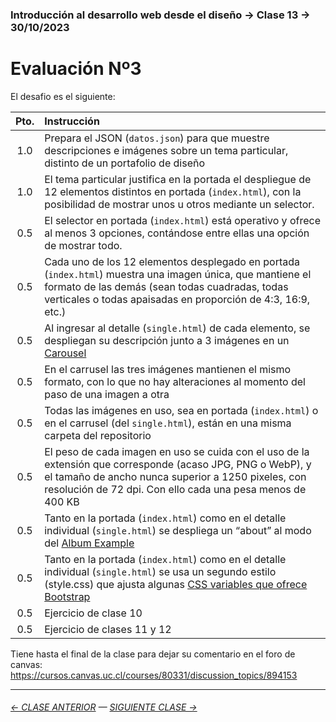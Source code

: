 ### Introducción al desarrollo web desde el diseño → Clase 13 → 30/10/2023

# Evaluación Nº3

El desafio es el siguiente: 

| Pto. | Instrucción |
|:------:|:------------|
| 1.0 | Prepara el JSON (`datos.json`) para que muestre descripciones e imágenes sobre un tema particular, distinto de un portafolio de diseño | 
| 1.0 | El tema particular justifica en la portada el despliegue de 12 elementos distintos en portada (`index.html`), con la posibilidad de mostrar unos u otros mediante un selector. |
| 0.5 |  El selector en portada (`index.html`) está operativo y ofrece al menos 3 opciones, contándose entre ellas una opción de mostrar todo. |
| 0.5 |  Cada uno de los 12 elementos desplegado en portada (`index.html`) muestra una imagen única, que mantiene el formato de las demás (sean todas cuadradas, todas verticales o todas apaisadas en proporción de 4:3, 16:9, etc.) | 
| 0.5 | Al ingresar al detalle (`single.html`) de cada elemento, se despliegan su descripción junto a 3 imágenes en un [Carousel](https://getbootstrap.com/docs/5.3/components/carousel/) |
| 0.5 | En el carrusel las tres imágenes mantienen el mismo formato, con lo que no hay alteraciones al momento del paso de una imagen a otra | 
| 0.5 | Todas las imágenes en uso, sea en portada (`index.html`) o en el carrusel (del `single.html`), están en una misma carpeta del repositorio |
| 0.5 | El peso de cada imagen en uso se cuida con el uso de la extensión que corresponde (acaso JPG, PNG o WebP), y el tamaño de ancho nunca superior a 1250 pixeles, con resolución de 72 dpi. Con ello cada una pesa menos de 400 KB | 
| 0.5 | Tanto en la portada (`index.html`) como en el detalle individual (`single.html`) se despliega un “about” al modo del [Album Example](https://getbootstrap.com/docs/5.3/examples/album/) | 
| 0.5 | Tanto en la portada (`index.html`) como en el detalle individual (`single.html`) se usa un segundo estilo (style.css) que ajusta algunas [CSS variables que ofrece Bootstrap](https://getbootstrap.com/docs/5.3/customize/css-variables/) |
| 0.5 | Ejercicio de clase 10 |
| 0.5 | Ejercicio de clases 11 y 12 |


Tiene hasta el final de la clase para dejar su comentario en el foro de canvas: https://cursos.canvas.uc.cl/courses/80331/discussion_topics/894153

- - - - - - - 

###### [← CLASE ANTERIOR](https://github.com/profesorfaco/dno096-2024/tree/main/clase-12) — [SIGUIENTE CLASE →](https://github.com/profesorfaco/dno096-2024/tree/main/clase-14)
